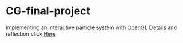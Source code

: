 # CG-final-project
Implementing an interactive particle system with OpenGL 
Details and reflection click [Here](https://www.jianshu.com/p/f633ae9904c7)

